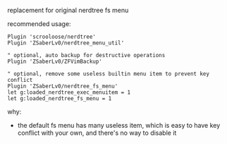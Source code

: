 
replacement for original nerdtree fs menu

recommended usage:

```
Plugin 'scrooloose/nerdtree'
Plugin 'ZSaberLv0/nerdtree_menu_util'

" optional, auto backup for destructive operations
Plugin 'ZSaberLv0/ZFVimBackup'

" optional, remove some useless builtin menu item to prevent key conflict
Plugin 'ZSaberLv0/nerdtree_fs_menu'
let g:loaded_nerdtree_exec_menuitem = 1
let g:loaded_nerdtree_fs_menu = 1
```

why:

* the default fs menu has many useless item,
    which is easy to have key conflict with your own,
    and there's no way to disable it

